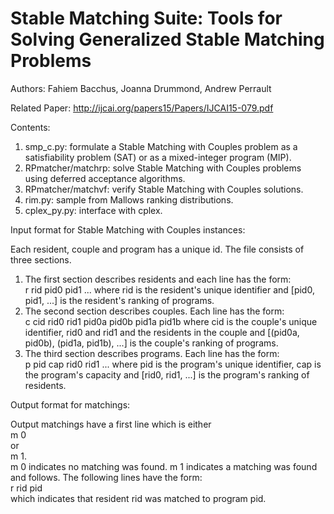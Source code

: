 Stable Matching Suite: Tools for Solving Generalized Stable Matching Problems
===========

Authors: Fahiem Bacchus, Joanna Drummond, Andrew Perrault

Related Paper: http://ijcai.org/papers15/Papers/IJCAI15-079.pdf

Contents:

1. smp_c.py: formulate a Stable Matching with Couples problem as a satisfiability problem (SAT) or as a mixed-integer program (MIP).
2. RPmatcher/matchrp: solve Stable Matching with Couples problems using deferred acceptance algorithms.
3. RPmatcher/matchvf: verify Stable Matching with Couples solutions.
4. rim.py: sample from Mallows ranking distributions.
5. cplex_py.py: interface with cplex.

Input format for Stable Matching with Couples instances:

Each resident, couple and program has a unique id. The file consists of three sections.
1. The first section describes residents and each line has the form:  
r rid pid0 pid1 ...
where rid is the resident's unique identifier and [pid0, pid1, ...] is the resident's ranking of programs.  
2. The second section describes couples. Each line has the form:  
c cid rid0 rid1 pid0a pid0b pid1a pid1b
where cid is the couple's unique identifier, rid0 and rid1 and the residents in the couple and [(pid0a, pid0b), (pid1a, pid1b), ...] is the couple's ranking of programs.  
3. The third section describes programs. Each line has the form:  
p pid cap rid0 rid1 ...
where pid is the program's unique identifier, cap is the program's capacity and [rid0, rid1, ...] is the program's ranking of residents.

Output format for matchings:

Output matchings have a first line which is either  
m 0  
or  
m 1.  
m 0 indicates no matching was found. m 1 indicates a matching was found and follows. The following lines have the form:  
r rid pid  
which indicates that resident rid was matched to program pid.
